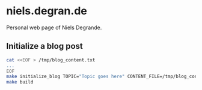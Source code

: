 # niels.degran.de

Personal web page of Niels Degrande.

## Initialize a blog post

```bash
cat <<EOF > /tmp/blog_content.txt
...
EOF
make initialize_blog TOPIC="Topic goes here" CONTENT_FILE=/tmp/blog_content.txt
make build
```
